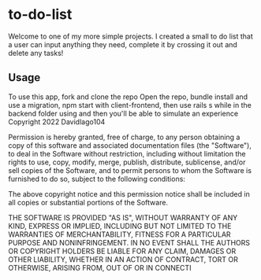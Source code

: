 # to-do-list
Welcome to one of my more simple projects. I created a small to do list that a user can input anything they need, complete it by crossing it out and delete any tasks!

## Usage
To use this app, fork and clone the repo Open the repo, bundle install and use a migration, npm start with client-frontend, then use rails s while in the backend folder using and then you'll be able to simulate an experience Copyright 2022 Davidlago104

Permission is hereby granted, free of charge, to any person obtaining a copy of this software and associated documentation files (the "Software"), to deal in the Software without restriction, including without limitation the rights to use, copy, modify, merge, publish, distribute, sublicense, and/or sell copies of the Software, and to permit persons to whom the Software is furnished to do so, subject to the following conditions:

The above copyright notice and this permission notice shall be included in all copies or substantial portions of the Software.

THE SOFTWARE IS PROVIDED "AS IS", WITHOUT WARRANTY OF ANY KIND, EXPRESS OR IMPLIED, INCLUDING BUT NOT LIMITED TO THE WARRANTIES OF MERCHANTABILITY, FITNESS FOR A PARTICULAR PURPOSE AND NONINFRINGEMENT. IN NO EVENT SHALL THE AUTHORS OR COPYRIGHT HOLDERS BE LIABLE FOR ANY CLAIM, DAMAGES OR OTHER LIABILITY, WHETHER IN AN ACTION OF CONTRACT, TORT OR OTHERWISE, ARISING FROM, OUT OF OR IN CONNECTI
